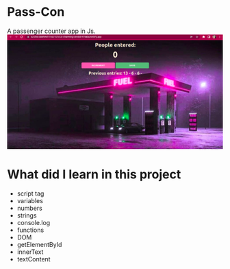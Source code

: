 # Pass-Con
A passenger counter app in Js.
![site image](https://github.com/Anushka-shukla/Pass-Con/blob/master/siteImage.png)

# What did I learn in this project
- script tag
- variables
- numbers
- strings
- console.log
- functions 
- DOM
- getElementById
- innerText
- textContent

